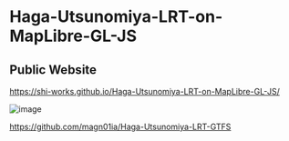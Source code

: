 # Haga-Utsunomiya-LRT-on-MapLibre-GL-JS
## Public Website
https://shi-works.github.io/Haga-Utsunomiya-LRT-on-MapLibre-GL-JS/

![image](https://github.com/shi-works/Haga-Utsunomiya-LRT-on-MapLibre-GL-JS/assets/71203808/687d4ac1-b2e7-43e6-a652-bd5d93911337)

https://github.com/magn01ia/Haga-Utsunomiya-LRT-GTFS
